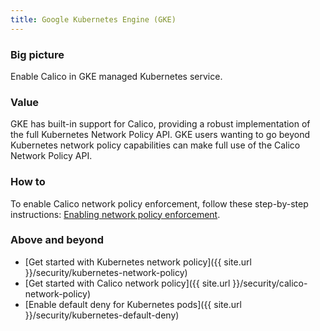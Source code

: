 ```yaml
---
title: Google Kubernetes Engine (GKE)
---
```


### Big picture

Enable Calico in GKE managed Kubernetes service.

### Value

GKE has built-in support for Calico, providing a robust implementation of the full Kubernetes Network Policy API. GKE users wanting to go beyond Kubernetes network policy capabilities can make full use of the Calico Network Policy API.

### How to

To enable Calico network policy enforcement, follow these step-by-step instructions:
[Enabling network policy enforcement](https://cloud.google.com/kubernetes-engine/docs/how-to/network-policy).

### Above and beyond

- [Get started with Kubernetes network policy]({{ site.url }}/security/kubernetes-network-policy)
- [Get started with Calico network policy]({{ site.url }}/security/calico-network-policy)
- [Enable default deny for Kubernetes pods]({{ site.url }}/security/kubernetes-default-deny)
